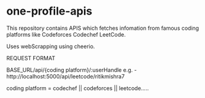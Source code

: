 # one-profile-apis

This repository contains APIS which fetches infomation from famous coding platforms like
Codeforces
Codechef
LeetCode.

Uses webScrapping using cheerio.



REQUEST FORMAT

BASE_URL/api/{coding platform}/:userHandle
e.g. - http://localhost:5000/api/leetcode/ritikmishra7

coding platform = codechef || codeforces || leetcode.....

